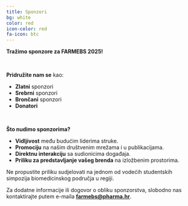 ```yaml
---
title: Sponzori
bg: white
color: red
icon-color: red
fa-icon: btc
---
```


**Tražimo sponzore za FARMEBS 2025!**

<br>


**Pridružite nam se** kao:
- **Zlatni** sponzori
- **Srebrni** sponzori
- **Brončani** sponzori
- **Donatori**

<br>

**Što nudimo sponzorima?**
- **Vidljivost** među budućim liderima struke.
- **Promociju** na našim društvenim mrežama i u publikacijama.
- **Direktnu interakciju** sa sudionicima događaja.
- **Priliku za predstavljanje vašeg brenda** na izložbenim prostorima.


Ne propustite priliku sudjelovati na jednom od vodećih studentskih simpozija biomedicinskog područja u regiji.


Za dodatne informacije ili dogovor o obliku sponzorstva, slobodno nas kontaktirajte putem e-maila **farmebs@pharma.hr**.


<!-- <center>

< !-- <h1>Pokrovitelj</h1> -- >
	
< !-- <br> -- >
<h1>Zlatni sponzori</h1>	
	<img src='/img/logo/hrzz-300x300.png' width="25%" style='padding: 5%; min-width: 300px !important'>
	<img src='/img/logo/light_n_ring-300x300.png' width="25%" style='padding: 5%; min-width: 300px !important'>
	<img src='/img/logo/medical_intertrade-300x300.png' width="25%" style='padding: 5%; min-width: 300px !important'>
	<img src='/img/logo/sandoz-300x300.png' width="25%" style='padding: 5%; min-width: 300px !important'>


<br>
<h2>Srebrni sponzori</h2>
	<img src='/img/logo/plivateva-300x300.png' width="25%" style='padding: 5%; min-width: 250px !important'>
	<img src='/img/logo/pharmas.png' width="25%" style='padding: 5%; min-width: 250px !important'>

<br>
<h3>Sponzori</h3>
	<img src='/img/logo/biorela-200x200.png' width="25%" style='padding: 5%; min-width: 200px !important'>
	<img src='/img/logo/mettler_toledo-300x300.png' width="25%" style='padding: 5%; min-width: 200px !important'>
	<img src='/img/logo/milsing-200x200.png' width="25%" style='padding: 5%; min-width: 200px !important'>
	<img src='/img/logo/nw-200x200.png' width="25%" style='padding: 5%; min-width: 200px !important'>

<br>
<h3>Donatori</h3>
	<img src='/img/logo/adrialab-200x200.png' width="25%" style='padding: 5%; min-width: 200px !important'>
	<img src='/img/logo/almagea-180x180.png' width="25%" style='padding: 5%; min-width: 200px !important'>
	<img src='/img/logo/fizioteka-200x200.png' width="25%" style='padding: 5%; min-width: 200px !important'>
	<img src='/img/logo/hljk-300x300.png' width="25%" style='padding: 5%; min-width: 200px !important'>
	<img src='/img/logo/hkmb-300x300.png' width="25%" style='padding: 5%; min-width: 200px !important'>
	<img src='/img/logo/ljekarne-jasna_neziri-200x200.png' width="25%" style='padding: 5%; min-width: 200px !important'>
	<img src='/img/logo/zubovic-300x300.png' width="25%" style='padding: 5%; min-width: 200px !important'>
	<img src='/img/logo/nescafe-200x200.png' width="25%" style='padding: 5%; min-width: 200px !important'>
	<img src='/img/logo/swixx-300x300.png' width="25%" style='padding: 5%; min-width: 200px !important'>
	<img src='/img/logo/unimed-200x200.png' width="25%" style='padding: 5%; min-width: 200px !important'>
	

</center> -->